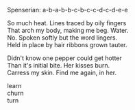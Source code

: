 <!--
title: Erotic sonnet
created: 6 November 2004 - 8:44 pm
modified: 6 November 2004 - 8:44 pm
slug: erotic-sonnet
tags: poetry, unfinished
-->

Spenserian: a-b-a-b-b-c-b-c-c-d-c-d-e-e  

So much heat. Lines traced by oily fingers  
That arch my body, making me beg. Water.  
No. Spoken softly but the word lingers.  
Held in place by hair ribbons grown tauter.  

Didn't know one pepper could get hotter  
Than it's initial bite. Her kisses burn.  
Carress my skin. Find me again, in her.  

learn  
churn  
turn  
